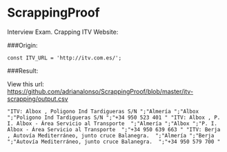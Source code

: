 # ScrappingProof
Interview Exam. Crapping ITV Website:

###Origin:

`const ITV_URL = 'http://itv.com.es/';`

###Result:

View this url:  https://github.com/adrianalonso/ScrappingProof/blob/master/itv-scrapping/output.csv

`
"ITV: Albox , Poligono Ind Tardigueras S/N ";"Almería ";"Albox ";"Poligono Ind Tardigueras S/N ";"+34 950 523 401 "
"ITV: Albox , P. I. Albox - Área Servicio al Transporte  ";"Almería ";"Albox ";"P. I. Albox - Área Servicio al Transporte  ";"+34 950 639 663 "
"ITV: Berja , Autovía Mediterráneo, junto cruce Balanegra.  ";"Almería ";"Berja ";"Autovía Mediterráneo, junto cruce Balanegra.  ";"+34 950 579 700 "
`